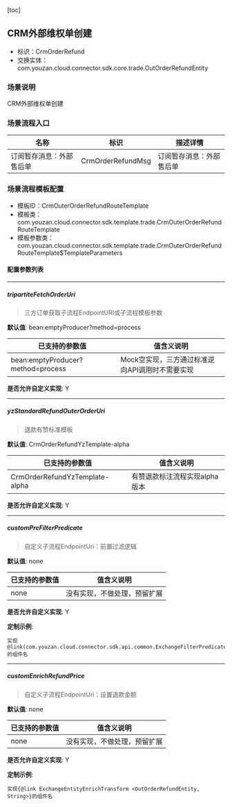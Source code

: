 [toc]

## CRM外部维权单创建
- 标识：CrmOrderRefund
- 交换实体：com.youzan.cloud.connector.sdk.core.trade.OutOrderRefundEntity
### 场景说明
CRM外部维权单创建
### 场景流程入口

名称 | 标识 | 描述详情
---|---|---
订阅暂存消息：外部售后单 | CrmOrderRefundMsg | 订阅暂存消息：外部售后单

### 场景流程模板配置
- 模板ID：CrmOuterOrderRefundRouteTemplate
- 模板类：com.youzan.cloud.connector.sdk.template.trade.CrmOuterOrderRefundRouteTemplate
- 模板参数类：com.youzan.cloud.connector.sdk.template.trade.CrmOuterOrderRefundRouteTemplate$TemplateParameters

#### 配置参数列表

---
##### tripartiteFetchOrderUri
> 三方订单获取子流程EndpointURI或子流程模板参数

**默认值**: bean:emptyProducer?method=process

已支持的参数值 | 值含义说明
---|---
bean:emptyProducer?method=process | Mock空实现，三方通过标准逆向API调用时不需要实现

**是否允许自定义实现**: Y

---
##### yzStandardRefundOuterOrderUri
> 退款有赞标准模板

**默认值**: CrmOrderRefundYzTemplate-alpha

已支持的参数值 | 值含义说明
---|---
CrmOrderRefundYzTemplate-alpha | 有赞退款标注流程实现alpha版本

**是否允许自定义实现**: Y

---
##### customPreFilterPredicate
> 自定义子流程EndpointUri：前置过滤逻辑

**默认值**: none

已支持的参数值 | 值含义说明
---|---
none | 没有实现，不做处理，预留扩展

**是否允许自定义实现**: Y


**定制示例**:
```
实现@link(com.youzan.cloud.connector.sdk.api.common.ExchangeFilterPredicate)的组件名
```
---
##### customEnrichRefundPrice
> 自定义子流程EndpointUri：设置退款金额

**默认值**: none

已支持的参数值 | 值含义说明
---|---
none | 没有实现，不做处理，预留扩展

**是否允许自定义实现**: Y


**定制示例**:
```
实现{@link ExchangeEntityEnrichTransform <OutOrderRefundEntity, String>}的组件名
```

